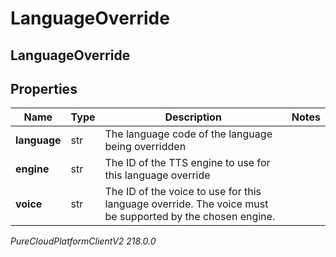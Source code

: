 # LanguageOverride

## LanguageOverride

## Properties

|Name | Type | Description | Notes|
|------------ | ------------- | ------------- | -------------|
| **language** | str | The language code of the language being overridden | |
| **engine** | str | The ID of the TTS engine to use for this language override | |
| **voice** | str | The ID of the voice to use for this language override. The voice must be supported by the chosen engine. | |



_PureCloudPlatformClientV2 218.0.0_
